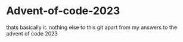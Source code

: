 # Advent-of-code-2023
thats basically it. nothing else to this git apart from my answers to the advent of code 2023
